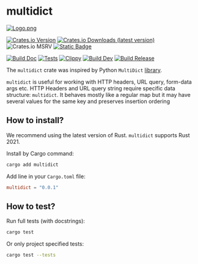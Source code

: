 # multidict

[![Logo.png](https://s.vyjava.xyz/files/2025/01-January/09/49828baf/Logo.png)](https://vyjava.xyz/dashboard/image/49828baf-f890-47a8-b7c3-99179c855004)

[![Crates.io Version](https://img.shields.io/crates/v/multidict?label=Version&style=flat&color=green)](https://crates.io/crates/multidict)
[![Crates.io Downloads (latest version)](https://img.shields.io/crates/dv/multidict?style=flat&label=Downloads&color=blue)](https://crates.io/crates/multidict)
![Crates.io MSRV](https://img.shields.io/crates/msrv/multidict?label=cargo)
[![Static Badge](https://img.shields.io/badge/docs-docs.rs-green?label=Documentation&labelColor=gray)](https://docs.rs/multidict/)


[![Build Doc](https://github.com/Red-Panda-Dev/multidict/actions/workflows/build_doc.yml/badge.svg?branch=master)](https://github.com/Red-Panda-Dev/multidict/actions/workflows/build_doc.yml)
[![Tests](https://github.com/Red-Panda-Dev/multidict/actions/workflows/test.yml/badge.svg?branch=master)](https://github.com/Red-Panda-Dev/multidict/actions/workflows/test.yml)
[![Clippy](https://github.com/Red-Panda-Dev/multidict/actions/workflows/clippy.yml/badge.svg?branch=master)](https://github.com/Red-Panda-Dev/multidict/actions/workflows/clippy.yml)
[![Build Dev](https://github.com/Red-Panda-Dev/multidict/actions/workflows/build_dev.yml/badge.svg?branch=master)](https://github.com/Red-Panda-Dev/multidict/actions/workflows/build_dev.yml)
[![Build Release](https://github.com/Red-Panda-Dev/multidict/actions/workflows/build_release.yml/badge.svg?branch=master)](https://github.com/Red-Panda-Dev/multidict/actions/workflows/build_release.yml)

The `multidict` crate was inspired by Python `MultiDict` [library](https://multidict.aio-libs.org/en/stable/).

`multidict` is useful for working with HTTP headers, URL query, form-data args etc.
HTTP Headers and URL query string require specific data structure: `multidict`.
It behaves mostly like a regular map but it may have several values for the same key and preserves insertion ordering

## How to install?

We recommend using the latest version of Rust. `multidict` supports Rust 2021.

Install by Cargo command:
```bash
cargo add multidict
```

Add line in your `Cargo.toml` file:
```toml
multidict = "0.0.1"
```

## How to test?

Run full tests (with docstrings):
```bash
cargo test
```
Or only project specified tests:
 ```bash
 cargo test --tests
 ```
